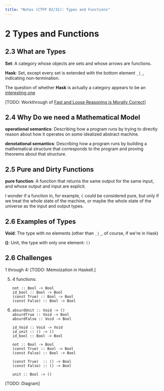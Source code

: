 ```yaml
---
title: "Notes (CTFP 02/31): Types and Functions"
---
```

# 2 Types and Functions

## 2.3 What are Types

**Set**: A category whose objects are sets and whose arrows are functions.

**Hask**: Set, except every set is extended with the bottom element `_|_`,
indicating non-termination.

The question of whether **Hask** is actually a category appears to be
an [interesting one](http://math.andrej.com/2016/08/06/hask-is-not-a-category/comment-page-1/)

[TODO: Workthrough of [Fast and Loose Reasoning is Morally Correct](https://www.cs.ox.ac.uk/jeremy.gibbons/publications/fast+loose.pdf)]

## 2.4 Why Do we need a Mathematical Model

**operational semantics**: Describing how a program runs by trying to
directly reason about how it operates on some idealized abstract machine.

**denotational semantics**: Describing how a program runs by building a
mathematical structure that corresponds to the program and proving theorems
about that structure.

## 2.5 Pure and Dirty Functions

**pure function**: A function that returns the same output for the same
input, and whose output and input are explicit.

I wonder if a function in, for example, `C` could be considered pure, but only
if we treat the whole state of the machine, or maybe the whole state of the
universe as the input and output types.

## 2.6 Examples of Types

**Void**: The type with no elements (other than `_|_`, of course, if we're in Hask)

**()**: Unit, the type with only one element: `()`


## 2.6 Challenges

1 through 4: [TODO: Memoization in Haskell.]



5.  4 functions:
    ```
    not :: Bool -> Bool
    id_bool :: Bool -> Bool
    (const True) :: Bool -> Bool
    (const False) :: Bool -> Bool
    ```

6.  ```
    absurdUnit :: Void -> ()
    absurdTrue :: Void -> Bool
    absurdFalse :: Void -> Bool

    id_Void :: Void -> Void
    id_unit :: () -> ()
    id_bool :: Bool -> Bool

    not :: Bool -> Bool
    (const True) :: Bool -> Bool
    (const False) :: Bool -> Bool

    (const True)  :: () -> Bool
    (const False) :: () -> Bool

    unit :: Bool -> ()
    ```

[TODO: Diagram]

